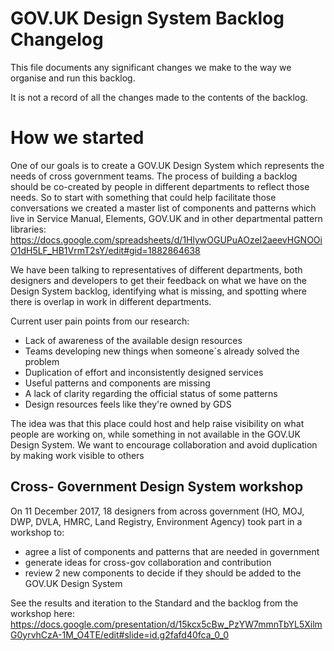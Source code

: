 # GOV.UK Design System Backlog Changelog

This file documents any significant changes we make to the way we organise and run this backlog.

It is not a record of all the changes made to the contents of the backlog.


# How we started

One of our goals is to create a GOV.UK Design System which represents the needs of cross government teams. The process of building a backlog should be co-created by people in different departments to reflect those needs. So to start with something that could help facilitate those conversations we created a master list of components and patterns which live in Service Manual, Elements, GOV.UK and in other departmental pattern libraries: https://docs.google.com/spreadsheets/d/1HlywOGUPuAOzeI2aeevHGNOOiO1dH5LF_HB1VrmT2sY/edit#gid=1882864638

We have been talking to representatives of different departments, both designers and developers to get their feedback on what we have on the Design System backlog, identifying what is missing, and spotting where there is overlap in work in different departments.

Current user pain points from our research:
- Lack of awareness of the available design resources
- Teams developing new things when someone´s already solved the problem
- Duplication of effort and inconsistently designed services
- Useful patterns and components are missing
- A lack of clarity regarding the official status of some patterns
- Design resources feels like they're owned by GDS

The idea was that this place could host and help raise visibility on what people are working on, while something in not available in the GOV.UK Design System. We want to encourage collaboration and avoid duplication by making work visible to others

## Cross- Government Design System workshop

On 11 December 2017, 18 designers from across government (HO, MOJ, DWP, DVLA, HMRC, Land Registry, Environment Agency) took part in a workshop to:

* agree a list of components and patterns that are needed in government 
* generate ideas for cross-gov collaboration and contribution 
* review 2 new components to decide if they should be added to the GOV.UK Design System

See the results and iteration to the Standard and the backlog from the workshop here: https://docs.google.com/presentation/d/15kcx5cBw_PzYW7mmnTbYL5XilmG0yrvhCzA-1M_O4TE/edit#slide=id.g2fafd40fca_0_0  
